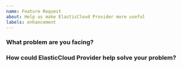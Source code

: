 ```yaml
---
name: Feature Request
about: Help us make ElasticCloud Provider more useful
labels: enhancement
---
```

<!--
Thank you for helping to improve ElasticCloud Provider!

Please be sure to search for open issues before raising a new one. We use issues
for bug reports and feature requests. Please find us at https://slack.crossplane.io
for questions, support, and discussion.
-->

### What problem are you facing?
<!--
Please tell us a little about your use case - it's okay if it's hypothetical!
Leading with this context helps frame the feature request so we can ensure we
implement it sensibly.
--->

### How could ElasticCloud Provider help solve your problem?
<!--
Let us know how you think ElasticCloud Provider could help with your use case.
-->
